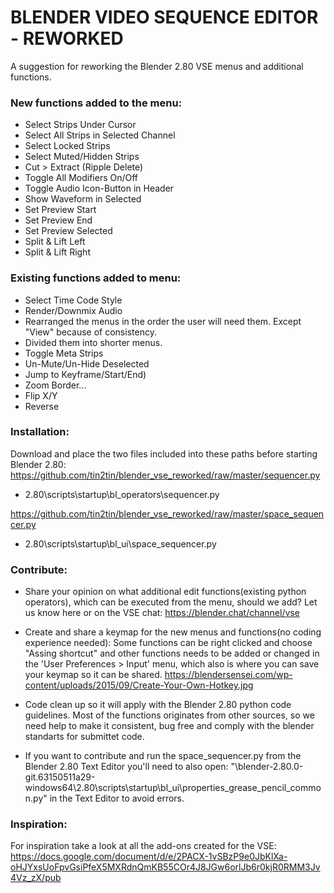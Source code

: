 # BLENDER VIDEO SEQUENCE EDITOR - REWORKED

A suggestion for reworking the Blender 2.80 VSE menus and additional functions.

### New functions added to the menu:

- Select Strips Under Cursor
- Select All Strips in Selected Channel
- Select Locked Strips
- Select Muted/Hidden Strips
- Cut > Extract (Ripple Delete)
- Toggle All Modifiers On/Off
- Toggle Audio Icon-Button in Header
- Show Waveform in Selected
- Set Preview Start
- Set Preview End
- Set Preview Selected
- Split & Lift Left
- Split & Lift Right


### Existing functions added to menu:

- Select Time Code Style
- Render/Downmix Audio
- Rearranged the menus in the order the user will need them. Except "View" because of consistency.
- Divided them into shorter menus.
- Toggle Meta Strips
- Un-Mute/Un-Hide Deselected
- Jump to Keyframe/Start/End)
- Zoom Border...
- Flip X/Y
- Reverse


### Installation:

Download and place the two files included into these paths before starting Blender 2.80:
https://github.com/tin2tin/blender_vse_reworked/raw/master/sequencer.py
- 2.80\scripts\startup\bl_operators\sequencer.py

https://github.com/tin2tin/blender_vse_reworked/raw/master/space_sequencer.py
- 2.80\scripts\startup\bl_ui\space_sequencer.py


### Contribute:

- Share your opinion on what additional edit functions(existing python operators), which can be executed from the menu, should we add?
Let us know here or on the VSE chat: https://blender.chat/channel/vse

- Create and share a keymap for the new menus and functions(no coding experience needed):
Some functions can be right clicked and choose "Assing shortcut" and other functions needs to be added or changed in the 'User Preferences > Input' menu, which also is where you can save your keymap so it can be shared.
https://blendersensei.com/wp-content/uploads/2015/09/Create-Your-Own-Hotkey.jpg

- Code clean up so it will apply with the Blender 2.80 python code guidelines. Most of the functions originates from other sources, so we need help to make it consistent, bug free and comply with the blender standarts for submittet code.

- If you want to contribute and run the space_sequencer.py from the Blender 2.80
Text Editor you'll need to also open: "\blender-2.80.0-git.63150511a29-windows64\2.80\scripts\startup\bl_ui\properties_grease_pencil_common.py" in the Text Editor to avoid errors.


### Inspiration:

For inspiration take a look at all the add-ons created for the VSE: 
https://docs.google.com/document/d/e/2PACX-1vSBzP9e0JbKlXa-oHJYxsUoFpvGsiPfeX5MXRdnQmKB55COr4J8JGw6orlJb6r0kjR0RMM3Jv4Vz_zX/pub


